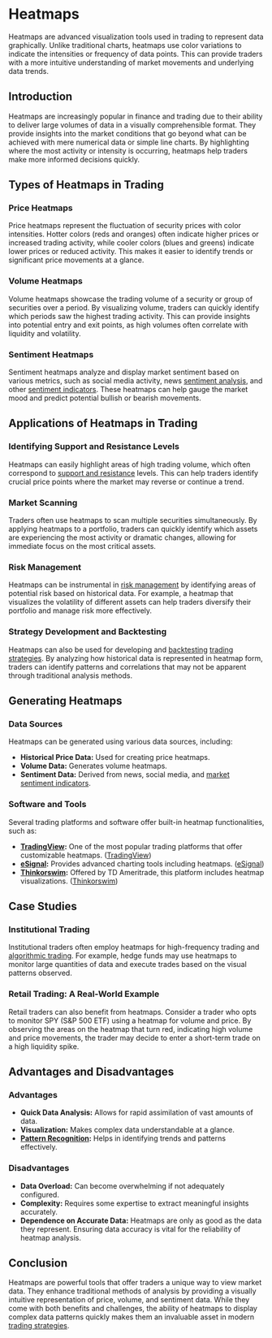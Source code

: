 # Heatmaps

Heatmaps are advanced visualization tools used in trading to represent data graphically. Unlike traditional charts, heatmaps use color variations to indicate the intensities or frequency of data points. This can provide traders with a more intuitive understanding of market movements and underlying data trends.

## Introduction

Heatmaps are increasingly popular in finance and trading due to their ability to deliver large volumes of data in a visually comprehensible format. They provide insights into the market conditions that go beyond what can be achieved with mere numerical data or simple line charts. By highlighting where the most activity or intensity is occurring, heatmaps help traders make more informed decisions quickly.

## Types of Heatmaps in Trading

### Price Heatmaps

Price heatmaps represent the fluctuation of security prices with color intensities. Hotter colors (reds and oranges) often indicate higher prices or increased trading activity, while cooler colors (blues and greens) indicate lower prices or reduced activity. This makes it easier to identify trends or significant price movements at a glance.

### Volume Heatmaps

Volume heatmaps showcase the trading volume of a security or group of securities over a period. By visualizing volume, traders can quickly identify which periods saw the highest trading activity. This can provide insights into potential entry and exit points, as high volumes often correlate with liquidity and volatility.

### Sentiment Heatmaps

Sentiment heatmaps analyze and display market sentiment based on various metrics, such as social media activity, news [sentiment analysis](../s/sentiment_analysis.md), and other [sentiment indicators](../s/sentiment_indicators.md). These heatmaps can help gauge the market mood and predict potential bullish or bearish movements.

## Applications of Heatmaps in Trading

### Identifying Support and Resistance Levels

Heatmaps can easily highlight areas of high trading volume, which often correspond to [support and resistance](../s/support_and_resistance.md) levels. This can help traders identify crucial price points where the market may reverse or continue a trend.

### Market Scanning

Traders often use heatmaps to scan multiple securities simultaneously. By applying heatmaps to a portfolio, traders can quickly identify which assets are experiencing the most activity or dramatic changes, allowing for immediate focus on the most critical assets.

### Risk Management

Heatmaps can be instrumental in [risk management](../r/risk_management.md) by identifying areas of potential risk based on historical data. For example, a heatmap that visualizes the volatility of different assets can help traders diversify their portfolio and manage risk more effectively.

### Strategy Development and Backtesting

Heatmaps can also be used for developing and [backtesting](../b/backtesting.md) [trading strategies](../t/trading_strategies.md). By analyzing how historical data is represented in heatmap form, traders can identify patterns and correlations that may not be apparent through traditional analysis methods.

## Generating Heatmaps

### Data Sources

Heatmaps can be generated using various data sources, including:

- **Historical Price Data:** Used for creating price heatmaps.
- **Volume Data:** Generates volume heatmaps.
- **Sentiment Data:** Derived from news, social media, and [market sentiment indicators](../m/market_sentiment_indicators.md).

### Software and Tools

Several trading platforms and software offer built-in heatmap functionalities, such as:

- **[TradingView](../t/tradingview.md):** One of the most popular trading platforms that offer customizable heatmaps. ([TradingView](https://www.tradingview.com))
- **[eSignal](../e/esignal.md):** Provides advanced charting tools including heatmaps. ([eSignal](https://www.esignal.com))
- **[Thinkorswim](../t/thinkorswim.md):** Offered by TD Ameritrade, this platform includes heatmap visualizations. ([Thinkorswim](https://www.tdameritrade.com/tools-and-platforms/thinkorswim.page))

## Case Studies

### Institutional Trading

Institutional traders often employ heatmaps for high-frequency trading and [algorithmic trading](../a/algorithmic_trading.md). For example, hedge funds may use heatmaps to monitor large quantities of data and execute trades based on the visual patterns observed.

### Retail Trading: A Real-World Example

Retail traders can also benefit from heatmaps. Consider a trader who opts to monitor SPY (S&P 500 ETF) using a heatmap for volume and price. By observing the areas on the heatmap that turn red, indicating high volume and price movements, the trader may decide to enter a short-term trade on a high liquidity spike.

## Advantages and Disadvantages

### Advantages

- **Quick Data Analysis:** Allows for rapid assimilation of vast amounts of data.
- **Visualization:** Makes complex data understandable at a glance.
- **[Pattern Recognition](../p/pattern_recognition.md):** Helps in identifying trends and patterns effectively.

### Disadvantages

- **Data Overload:** Can become overwhelming if not adequately configured.
- **Complexity:** Requires some expertise to extract meaningful insights accurately.
- **Dependence on Accurate Data:** Heatmaps are only as good as the data they represent. Ensuring data accuracy is vital for the reliability of heatmap analysis.

## Conclusion

Heatmaps are powerful tools that offer traders a unique way to view market data. They enhance traditional methods of analysis by providing a visually intuitive representation of price, volume, and sentiment data. While they come with both benefits and challenges, the ability of heatmaps to display complex data patterns quickly makes them an invaluable asset in modern [trading strategies](../t/trading_strategies.md).
